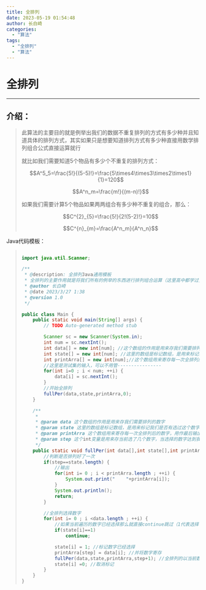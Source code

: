 ```yaml
---
title: 全排列
date: 2023-05-19 01:54:48
author: 长白崎
categories:
  - "算法"
tags:
  - "全排列"
  - "算法"
---
```




# 全排列

---

## 介绍：

> 此算法的主要目的就是例举出我们的数据不重复排列的方式有多少种并且知道具体的排列方式，其实如果只是想要知道排列方式有多少种直接用数学排列组合公式直接运算就行
>
> 就比如我们需要知道5个物品有多少个不重复的排列方式：
>
> $$A^5_5=\frac{5!}{(5-5)!}=\frac{5\times4\times3\times2\times1}{1}=120$$
>
> $$A^n_m=\frac{m!}{(m-n)!}$$
>
> 如果我们需要计算5个物品如果两两组合有多少种不重复的组合，那么：
>
> $$C^{2}_{5}=\frac{5!}{2!(5-2)!}=10$$
>
> $$C^{n}_{m}=\frac{A^n_m}{A^n_n}$$

Java代码模板：

> ```java
> 
> import java.util.Scanner;
> 
> /**
>  * @description: 全排列Java通用模板
>  * 全排列的主要作用就是将我们所有的例举的东西进行排列组合运算（这里高中都学过，我就不细讲了），并且例举出所有的不重复排列组合方式。
>  * @author 长白崎
>  * @date 2023/3/27 1:38
>  * @version 1.0
>  */
> 
> public class Main {
>     public static void main(String[] args) {
>         // TODO Auto-generated method stub
> 
>         Scanner sc = new Scanner(System.in);
>         int num = sc.nextInt();
>         int data[] = new int[num]; //这个数组的作用是用来存我们需要排列的数字
>         int state[] = new int[num]; //这里的数组是标记数组，是用来标记我们是否有选过这个数字（标记为1代表选过，0为未选过）
>         int printArra[] = new int[num];//这个数组用来寄存每一次全排列后的数字，用作最后输出
>         //这里是测试集的输入，可以不用管----------------
>         for(int i=0 ; i < num; ++i) {
>             data[i] = sc.nextInt();
>         }
>         //开始全排列
>         fullPer(data,state,printArra,0);
>     }
> 
>     /**
>      *
>      * @param data 这个数组的作用是用来存我们需要排列的数字
>      * @param state 这里的数组是标记数组，是用来标记我们是否有选过这个数字（标记为1代表选过，0为未选过）
>      * @param printArra 这个数组用来寄存每一次全排列后的数字，用作最后输出
>      * @param step 这个int变量是用来存当前选了几个数字，当选择的数字达到我们输出排列的要求时候那就输出并且代表我们成功排列了一次
>      */
>     public static void fullPer(int data[],int state[],int printArra[],int step) {
>         //判断是否排列好了一次
>         if(step==state.length) {
>             //输出
>             for(int i= 0 ; i < printArra.length ; ++i) {
>                 System.out.print("	"+printArra[i]);
>             }
>             System.out.println();
>             return;
>         }
> 
>         //全排列选择数字
>         for(int i= 0 ; i <data.length ; ++i) {
>             //如果当前遍历的数字已经选择那么就直接continue跳过（1代表选择了，0代表未选择）
>             if(state[i]==1)
>                 continue;
> 
>             state[i] = 1; //标记数字已经选择
>             printArra[step] = data[i]; //并将数字寄存
>             fullPer(data,state,printArra,step+1); //全排列的以当前数字为基准进行下一个递归选择。
>             state[i] =0; //取消标记
>         }
>     }
> }
> ```
>
> 